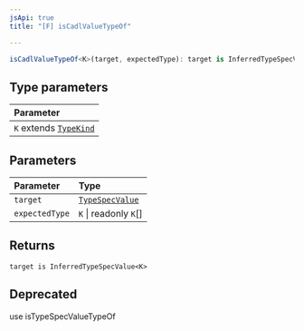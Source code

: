 ```yaml
---
jsApi: true
title: "[F] isCadlValueTypeOf"

---
```

```ts
isCadlValueTypeOf<K>(target, expectedType): target is InferredTypeSpecValue<K>
```

## Type parameters

| Parameter |
| :------ |
| `K` extends [`TypeKind`](../type-aliases/TypeKind.md) |

## Parameters

| Parameter | Type |
| :------ | :------ |
| `target` | [`TypeSpecValue`](../type-aliases/TypeSpecValue.md) |
| `expectedType` | `K` \| readonly `K`[] |

## Returns

`target is InferredTypeSpecValue<K>`

## Deprecated

use isTypeSpecValueTypeOf
